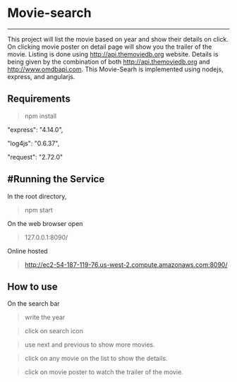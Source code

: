 # Movie-search
---------------
This project will list the movie based on year and show their details on click.
On clicking movie poster on detail page will show you the trailer of the movie.
Listing is done using http://api.themoviedb.org website.
Details is being given by the combination of both http://api.themoviedb.org and http://www.omdbapi.com.
This Movie-Searh is implemented using nodejs, express, and angularjs.

Requirements
---------------

>npm install

"express": "4.14.0",

"log4js": "0.6.37",

"request": "2.72.0"


#Running the Service
------------------

In the root directory,
> npm start

On the web browser open

> 127.0.0.1:8090/ 

Online hosted
> http://ec2-54-187-119-76.us-west-2.compute.amazonaws.com:8090/

How to use
-----------------

On the search bar
> write the year 

> click on search icon

> use next and previous to show more movies.

> click on any movie on the list to show the details.

> click on movie poster to watch the trailer of the movie.
